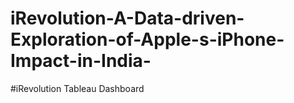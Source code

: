 # iRevolution-A-Data-driven-Exploration-of-Apple-s-iPhone-Impact-in-India-
#iRevolution Tableau Dashboard

